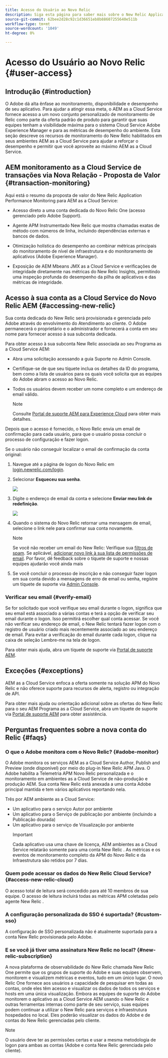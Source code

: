 ```yaml
---
title: Acesso do Usuário ao Novo Relic
description: Siga esta página para saber mais sobre o New Relic Application Performance Monitoring for AEM as a Cloud Service
source-git-commit: 62bee2d28c92c1d36651eb8b88607255640e511b
workflow-type: tm+mt
source-wordcount: '1049'
ht-degree: 0%

---
```



# Acesso do Usuário ao Novo Relic {#user-access}

## Introdução {#introduction}

O Adobe dá alta ênfase ao monitoramento, disponibilidade e desempenho de seu aplicativo. Para ajudar a atingir essa meta, o AEM as a Cloud Service fornece acesso a um novo conjunto personalizado de monitoramento de Relic como parte da oferta padrão de produto para garantir que suas equipes tenham a visibilidade máxima para o sistema Cloud Service Adobe Experience Manager e para as métricas de desempenho do ambiente. Esta seção descreve os recursos de monitoramento do New Relic habilitados em seus ambientes AEM as a Cloud Service para ajudar a reforçar o desempenho e permitir que você aproveite ao máximo AEM as a Cloud Service.

## AEM monitoramento as a Cloud Service de transações via Nova Relação - Proposta de Valor {#transaction-monitoring}

Aqui está o resumo da proposta de valor do New Relic Application Performance Monitoring para AEM as a Cloud Service:

* Acesso direto a uma conta dedicada do Novo Relic One (acesso gerenciado pelo Adobe Support).

* Agente APM Instrumentado New Relic que mostra chamadas exatas de método com números de linha, incluindo dependências externas e bancos de dados.

* Otimização holística do desempenho ao combinar métricas principais do monitoramento de nível de infraestrutura e do monitoramento de aplicativos (Adobe Experience Manager).

* Exposição de AEM Mbeans JMX as a Cloud Service e verificações de integridade diretamente nas métricas do New Relic Insights, permitindo uma inspeção profunda do desempenho da pilha de aplicativos e das métricas de integridade.

## Acesso à sua conta as a Cloud Service do Novo Relic AEM {#accessing-new-relic}

Sua conta dedicada do New Relic será provisionada e gerenciada pelo Adobe através do envolvimento do Atendimento ao cliente. O Adobe permanecerá o proprietário e o administrador e fornecerá a conta em seu nome para fornecer acesso à sua subconta dedicada.

Para obter acesso à sua subconta New Relic associada ao seu Programa as a Cloud Service AEM:

* Abra uma solicitação acessando a guia Suporte no Admin Console.
* Certifique-se de que seu tíquete inclua os detalhes da ID do programa, bem como a lista de usuários para os quais você solicita que as equipes do Adobe abram o acesso ao Novo Relic.
* Todos os usuários devem receber um nome completo e um endereço de email válido.

   >[!NOTE]
   >Consulte [Portal de suporte AEM para Experience Cloud](https://helpx.adobe.com/enterprise/using/support-for-experience-cloud.html) para obter mais detalhes.

Depois que o acesso é fornecido, o Novo Relic envia um email de confirmação para cada usuário, para que o usuário possa concluir o processo de configuração e fazer logon.

Se o usuário não conseguir localizar o email de confirmação da conta original:

1. Navegue até a página de logon do Novo Relic em [login.newrelic.com/login](https://login.newrelic.com/login).

1. Selecionar **Esqueceu sua senha**.

   ![](/help/implementing/cloud-manager/assets/new-relic/newrelic-1.png)

1. Digite o endereço de email da conta e selecione **Enviar meu link de redefinição**.

   ![](/help/implementing/cloud-manager/assets/new-relic/newrelic-2.png)

1. Quando o sistema do Novo Relic retornar uma mensagem de email, selecione o link nele para confirmar sua conta novamente.

   >[!NOTE]
   >Se você não receber um email do New Relic:
   >Verifique sua [filtros de spam](https://docs.newrelic.com/docs/accounts/accounts-billing/account-setup/create-your-new-relic-account/). Se aplicável, [adicionar novo link à sua lista de permissões de email](https://docs.newrelic.com/docs/accounts/accounts/account-maintenance/account-email-settings/#email-whitelist).
   >Por favor, dê feedback sobre o tíquete de suporte e nossas equipes ajudarão você ainda mais

1. Se você concluir o processo de inscrição e não conseguir fazer logon em sua conta devido a mensagens de erro de email ou senha, registre um tíquete de suporte via [Admin Console](https://adminconsole.adobe.com/).

### Verificar seu email {#verify-email}

Se for solicitado que você verifique seu email durante o logon, significa que seu email está associado a várias contas e terá a opção de verificar seu email durante o logon. Isso permitirá escolher qual conta acessar. Se você não verificar seu endereço de email, o New Relic tentará fazer logon com o registro de usuário criado mais recentemente associado ao seu endereço de email. Para evitar a verificação do email durante cada logon, clique na caixa de seleção Lembre-me na tela de logon.

Para obter mais ajuda, abra um tíquete de suporte via [Portal de suporte AEM](https://helpx.adobe.com/enterprise/using/support-for-experience-cloud.html).

## Exceções {#exceptions}

AEM as a Cloud Service enfoca a oferta somente na solução APM do Novo Relic e não oferece suporte para recursos de alerta, registro ou integração de API.

Para obter mais ajuda ou orientação adicional sobre as ofertas do New Relic para o seu AEM Programa as a Cloud Service, abra um tíquete de suporte via [Portal de suporte AEM](https://helpx.adobe.com/enterprise/using/support-for-experience-cloud.html) para obter assistência.

## Perguntas frequentes sobre a nova conta do Relic {#faqs}

### O que o Adobe monitora com o Novo Relic? {#adobe-monitor}

O Adobe monitora os serviços AEM as a Cloud Service Author, Publish and Preview (onde disponível) por meio do plug-in New Relic APM Java. O Adobe habilita a Telemetria APM Novo Relic personalizada e o monitoramento em ambientes as a Cloud Service de não-produção e produção AEM. Sua conta New Relic está anexada a uma conta Adobe principal mantida e tem vários aplicativos reportando nela.

Três por AEM ambiente as a Cloud Service:

* Um aplicativo para o serviço Autor por ambiente
* Um aplicativo para o Serviço de publicação por ambiente (incluindo a Publicação dourada)
* Um aplicativo para o serviço de Visualização por ambiente
   >[!IMPORTANT]
   >Cada aplicativo usa uma chave de licença, AEM ambientes as a Cloud Service relatarão somente para uma conta New Relic . As métricas e os eventos de monitoramento completo da APM do Novo Relic e da Infraestrutura são retidos por 7 dias.

### Quem pode acessar os dados do New Relic Cloud Service? {#access-new-relic-cloud}

O acesso total de leitura será concedido para até 10 membros de sua equipe. O acesso de leitura incluirá todas as métricas APM coletadas pelo agente New Relic .

### A configuração personalizada do SSO é suportada? {#custom-sso}

A configuração de SSO personalizada não é atualmente suportada para a conta New Relic provisionada pelo Adobe.

### E se você já tiver uma assinatura New Relic no local? {#new-relic-subscription}

A nova plataforma de observabilidade do New Relic chamada New Relic One permite que os grupos de suporte do Adobe e suas equipes observem, monitorem e visualizem métricas e eventos, tudo em um único lugar. O novo Relic One fornece aos usuários a capacidade de pesquisar em todas as contas, onde eles têm acesso e visualizar os dados de todos os serviços e hosts em uma única visualização. Embora as equipes de suporte do Adobe monitorem o aplicativo as a Cloud Service AEM usando o New Relic e outras ferramentas internas como parte de seu serviço, suas equipes podem continuar a utilizar o New Relic para serviços e infraestrutura hospedados no local. Eles poderão visualizar os dados do Adobe e de contas do New Relic gerenciadas pelo cliente.

>[!NOTE]
>O usuário deve ter as permissões certas e usar a mesma metodologia de logon para ambas as contas (Adobe e conta New Relic gerenciada pelo cliente).


